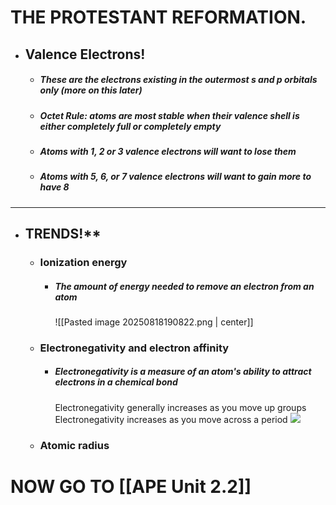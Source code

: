 #                    THE PROTESTANT REFORMATION.  


- ## **Valence Electrons!**
	- #####  These are the electrons existing in the outermost s and p orbitals only (more on this later)
	- ##### Octet Rule: atoms are most stable when their valence shell is either completely full or completely empty
	- ##### Atoms with 1, 2 or 3 valence electrons will want to lose them
	- ##### Atoms with 5, 6, or 7 valence electrons will want to gain more to have 8

----

- ## TRENDS!**
	- ###  Ionization energy
		- ##### The amount of energy needed to remove an electron from an atom
			![[Pasted image 20250818190822.png | center]]
	- ### **Electronegativity and electron affinity**
		- ##### Electronegativity is a measure of an atom's ability to attract electrons in a chemical bond
			Electronegativity generally increases as you move up groups
			Electronegativity increases as you move across a period
				![](https://lh7-rt.googleusercontent.com/slidesz/AGV_vUds0KRt4CTrbQWMo0H4I0deP0uZ-zUYm88UrFeEN1z0tvvW1Os6_ZIqShyvzwwU2khly_-Mn4n2NWOkhNIa0Us6alg14JbTgiEvvnDQ1AQ-llOW0p98qf0ZuvM79VhStkzP0i5LsEnm98zW5iPliosxtiznEckS=s2048?key=bcPRDNbj1aAAM524Xfpexg)
	- ### **Atomic radius**


# NOW GO TO [[APE Unit 2.2]]